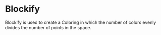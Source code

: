 # Blockify

Blockify is used to create a Coloring in which the number of colors evenly
divides the number of points in the space.
